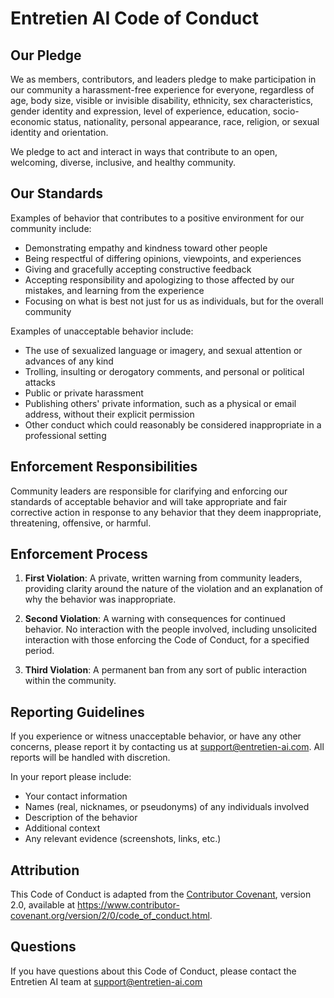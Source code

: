 # Entretien AI Code of Conduct

## Our Pledge

We as members, contributors, and leaders pledge to make participation in our
community a harassment-free experience for everyone, regardless of age, body
size, visible or invisible disability, ethnicity, sex characteristics, gender
identity and expression, level of experience, education, socio-economic status,
nationality, personal appearance, race, religion, or sexual identity
and orientation.

We pledge to act and interact in ways that contribute to an open, welcoming,
diverse, inclusive, and healthy community.

## Our Standards

Examples of behavior that contributes to a positive environment for our
community include:

* Demonstrating empathy and kindness toward other people
* Being respectful of differing opinions, viewpoints, and experiences
* Giving and gracefully accepting constructive feedback
* Accepting responsibility and apologizing to those affected by our mistakes,
  and learning from the experience
* Focusing on what is best not just for us as individuals, but for the
  overall community

Examples of unacceptable behavior include:

* The use of sexualized language or imagery, and sexual attention or
  advances of any kind
* Trolling, insulting or derogatory comments, and personal or political attacks
* Public or private harassment
* Publishing others' private information, such as a physical or email
  address, without their explicit permission
* Other conduct which could reasonably be considered inappropriate in a
  professional setting

## Enforcement Responsibilities

Community leaders are responsible for clarifying and enforcing our standards of
acceptable behavior and will take appropriate and fair corrective action in
response to any behavior that they deem inappropriate, threatening, offensive,
or harmful.

## Enforcement Process

1. **First Violation**: A private, written warning from community leaders, providing clarity around the nature of the violation and an explanation of why the behavior was inappropriate.

2. **Second Violation**: A warning with consequences for continued behavior. No interaction with the people involved, including unsolicited interaction with those enforcing the Code of Conduct, for a specified period.

3. **Third Violation**: A permanent ban from any sort of public interaction within the community.

## Reporting Guidelines

If you experience or witness unacceptable behavior, or have any other concerns, please report it by contacting us at support@entretien-ai.com. All reports will be handled with discretion.

In your report please include:
* Your contact information
* Names (real, nicknames, or pseudonyms) of any individuals involved
* Description of the behavior
* Additional context
* Any relevant evidence (screenshots, links, etc.)

## Attribution

This Code of Conduct is adapted from the [Contributor Covenant](https://www.contributor-covenant.org),
version 2.0, available at
https://www.contributor-covenant.org/version/2/0/code_of_conduct.html.

## Questions

If you have questions about this Code of Conduct, please contact the Entretien AI team at support@entretien-ai.com